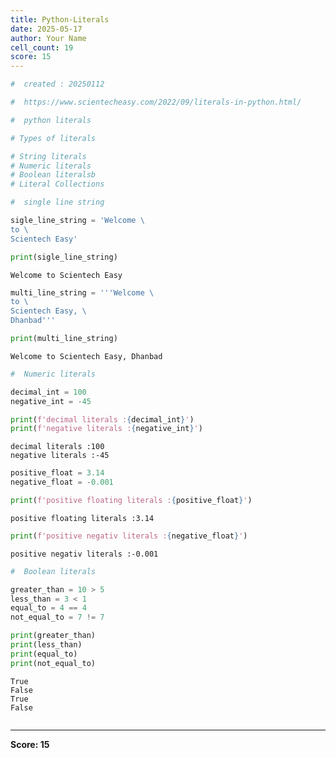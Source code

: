 ```yaml
---
title: Python-Literals
date: 2025-05-17
author: Your Name
cell_count: 19
score: 15
---
```


```python
#  created : 20250112
```


```python
#  https://www.scientecheasy.com/2022/09/literals-in-python.html/
```


```python
#  python literals

```


```python
# Types of literals

# String literals
# Numeric literals
# Boolean literalsb
# Literal Collections
```


```python
#  single line string
```


```python
sigle_line_string = 'Welcome \
to \
Scientech Easy'

```


```python
print(sigle_line_string)
```

    Welcome to Scientech Easy



```python
multi_line_string = '''Welcome \
to \
Scientech Easy, \
Dhanbad'''

```


```python
print(multi_line_string)
```

    Welcome to Scientech Easy, Dhanbad



```python
#  Numeric literals
```


```python
decimal_int = 100        
negative_int = -45
```


```python
print(f'decimal literals :{decimal_int}')
print(f'negative literals :{negative_int}')
```

    decimal literals :100
    negative literals :-45



```python
positive_float = 3.14   
negative_float = -0.001
```


```python
print(f'positive floating literals :{positive_float}')
```

    positive floating literals :3.14



```python
print(f'positive negativ literals :{negative_float}')
```

    positive negativ literals :-0.001



```python
#  Boolean literals

```


```python
greater_than = 10 > 5    
less_than = 3 < 1        
equal_to = 4 == 4        
not_equal_to = 7 != 7 
```


```python
print(greater_than)
print(less_than)
print(equal_to)
print(not_equal_to)
```

    True
    False
    True
    False



```python

```


---
**Score: 15**